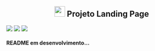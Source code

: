 <h2 align="center">  
  <img src="https://user-images.githubusercontent.com/69096673/169550418-4193e4ff-8142-478c-bbd6-0bb7623d9cb5.jpeg" width="28px">
  Projeto Landing Page </h2>
<p>
  <img src="https://img.shields.io/github/issues/the4nna/landing-page"> 
  <img src="https://img.shields.io/github/stars/the4nna/landing-page"> 
  <img src="https://img.shields.io/github/forks/the4nna/landing-page?color=purple">
</p>


<h4> README em desenvolvimento... </h4>
